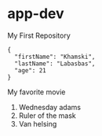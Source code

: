 # app-dev
My First Repository
```
{
  "firstName": "Khamski",
  "lastName": "Labasbas",
  "age": 21
}
```
My favorite movie
1. Wednesday adams
2. Ruler of the mask
3. Van helsing
